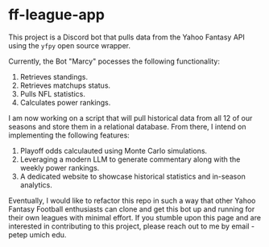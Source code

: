 # ff-league-app

This project is a Discord bot that pulls data from the Yahoo Fantasy API using the `yfpy` open source wrapper.

Currently, the Bot "Marcy" pocesses the following functionality:

1. Retrieves standings.
2. Retrieves matchups status.
3. Pulls NFL statistics.
4. Calculates power rankings.

I am now working on a script that will pull historical data from all 12 of our seasons and store them in a relational database. From there,
I intend on implementing the following features:

1. Playoff odds calculauted using Monte Carlo simulations.
2. Leveraging a modern LLM to generate commentary along with the weekly power rankings.
3. A dedicated website to showcase historical statistics and in-season analytics.

Eventually, I would like to refactor this repo in such a way that other Yahoo Fantasy Football enthusiasts can clone and get this bot up and running for their own leagues with minimal effort. If you stumble upon this page and are interested in contributing to this project, please reach out to me by email - petep <at> umich <dot> edu.